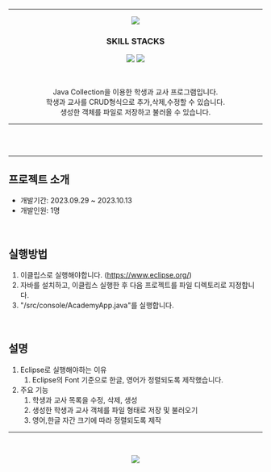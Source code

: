 *****

<p align='center'>
  <img src= "https://capsule-render.vercel.app/api?type=soft&color=auto&text=Java%20Collection%20Project&fontSize=50&animation=twinkling"/>
</p>
<h3 align='center'>
  SKILL STACKS
</h3>
<p align='center'>
  <img src="https://img.shields.io/badge/eclipse-2C4AA8?style=for-the-badge&logo=eclipseide&logoColor=white">
  <img src="https://img.shields.io/badge/java-%23ED8B00.svg?style=for-the-badge&logo=openjdk&logoColor=white">
</p>
</br>
<p align='center'>
Java Collection을 이용한 학생과 교사 프로그램입니다.</br>
학생과 교사를 CRUD형식으로 추가,삭제,수정할 수 있습니다.</br>
생성한 객체를 파일로 저장하고 불러올 수 있습니다.
</p>

*****

<br/><br/>



*****

##  프로젝트 소개
+ 개발기간: 2023.09.29 ~ 2023.10.13
+ 개발인원: 1명

<br/>

## 실행방법
1. 이클립스로 실행해야합니다. (https://www.eclipse.org/)
2. 자바를 설치하고, 이클립스 실행한 후 다음 프로젝트를 파일 디렉토리로 지정합니다.
3. "/src/console/AcademyApp.java"를 실행합니다.

<br/>

## 설명
1. Eclipse로 실행해야하는 이유
    1. Eclipse의 Font 기준으로 한글, 영어가 정렬되도록 제작했습니다.
2. 주요 기능
    1. 학생과 교사 목록을 수정, 삭제, 생성
    2. 생성한 학생과 교사 객체를 파일 형태로 저장 및 불러오기
    3. 영어,한글 자간 크기에 따라 정렬되도록 제작

*****

<br/>

<p align='center'>
  <a href="https://minsehong.github.io/">
    <img src="https://capsule-render.vercel.app/api?type=cylinder&color=auto&text=More%20About%20Project&fontAlignY=45&fontSize=40&height=150&animation=blinking&desc=https://minsehong.github.io/&descAlignY=70">
    </img>
  </a>
</p>
